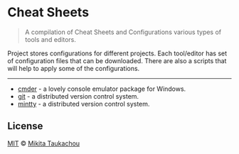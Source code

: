 Cheat Sheets
============

> A compilation of Cheat Sheets and Configurations various types of tools and editors.

Project stores configurations for different projects. Each tool/editor has set of configuration files that can be downloaded. There are also a scripts that will help to apply some of the configurations.

___

* [cmder](config/cmder/README.md) - a lovely console emulator package for Windows.
* [git](config/git/README.md) - a distributed version control system.
* [mintty](config/mintty/README.md) - a distributed version control system.

## License ##

[MIT](LICENSE) © [Mikita Taukachou](https://edloidas.com)
